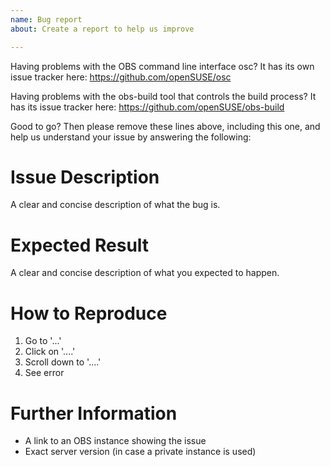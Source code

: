 ```yaml
---
name: Bug report
about: Create a report to help us improve

---
```


Having problems with the OBS command line interface osc? It has its own issue tracker here: https://github.com/openSUSE/osc

Having problems with the obs-build tool that controls the build process? It has its issue tracker here: https://github.com/openSUSE/obs-build

Good to go? Then please remove these lines above, including this one, and help us understand your issue by answering the following:

# Issue Description
A clear and concise description of what the bug is.

Expected Result
============
A clear and concise description of what you expected to happen.

How to Reproduce
===============
1. Go to '...'
2. Click on '....'
3. Scroll down to '....'
4. See error


Further Information
===============
* A link to an OBS instance showing the issue
* Exact server version (in case a private instance is used)
